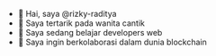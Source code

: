 - 👋 Hai, saya @rizky-raditya
- 👀 Saya tertarik pada wanita cantik
- 🌱 Saya sedang belajar developers web
- 💞️ Saya ingin berkolaborasi dalam dunia blockchain

<!---
rizky-raditya/rizky-raditya is a ✨ special ✨ repository because its `README.md` (this file) appears on your GitHub profile.
You can click the Preview link to take a look at your changes.
--->
